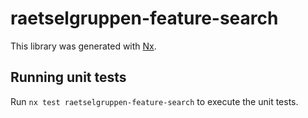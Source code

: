 # raetselgruppen-feature-search

This library was generated with [Nx](https://nx.dev).

## Running unit tests

Run `nx test raetselgruppen-feature-search` to execute the unit tests.
